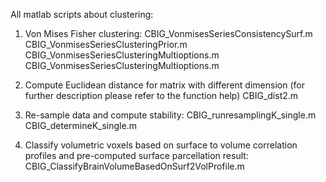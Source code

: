 All matlab scripts about clustering:

1. Von Mises Fisher clustering:
	CBIG_VonmisesSeriesConsistencySurf.m
	CBIG_VonmisesSeriesClusteringPrior.m
	CBIG_VonmisesSeriesClusteringMultioptions.m
	CBIG_VonmisesSeriesClusteringMultioptions.m
	
2. Compute Euclidean distance for matrix with different dimension (for further description please refer to the function help)
	CBIG_dist2.m
	
3. Re-sample data and compute stability:
	CBIG_runresamplingK_single.m
	CBIG_determineK_single.m
	
4. Classify volumetric voxels based on surface to volume correlation profiles and pre-computed surface parcellation result:
	CBIG_ClassifyBrainVolumeBasedOnSurf2VolProfile.m
